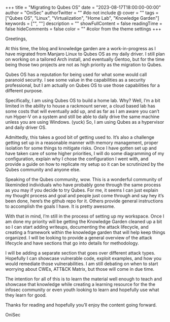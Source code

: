 +++
title = "Migrating to Qubes OS"
date = "2023-08-17T18:00:00-00:00"
author = "OniSec"
authorTwitter = "" #do not include @
cover = ""
tags = ["Qubes OS", "Linux", "Virtualization", "Home Lab", "Knowledge Garden"]
keywords = ["", ""]
description = ""
showFullContent = false
readingTime = false
hideComments = false
color = "" #color from the theme settings
+++

Greetings,

At this time, the blog and knowledge garden are a work-in-progress as I have migrated from Manjaro Linux to Qubes OS as my daily driver. I still plan on working on a tailored Arch install, and eventually Gentoo, but for the time being those two projects are not as high priority as the migration to Qubes.

Qubes OS has a reputation for being used for what some would call paranoid security. I see some value in the capabilities as a security professional, but I am actually on Qubes OS to use those capabilities for a different purpose.

Specifically, I am using Qubes OS to build a home lab. Why? Well, I’m a bit limited in the ability to house a rackmount server, a cloud based lab has some costs that will eventually add up, and as far as I am aware you can’t run Hyper-V on a system and still be able to daily drive the same machine unless you are using Windows. (yuck) So, I am using Qubes as a hypervisor and daily driver OS.

Admittedly, this takes a good bit of getting used to. It’s also a challenge getting set up in a reasonable manner with memory management, proper isolation for some things to mitigate risks. Once I have gotten set up and have taken care of some higher priorities, I will do some diagramming of my configuration, explain why I chose the configuration I went with, and provide a guide on how to replicate my setup so it can be scrutinized by the Qubes community and anyone else.

Speaking of the Qubes community, wow. This is a wonderful community of likeminded individuals who have probably gone through the same process as you may if you decide to try Qubes. For me, it seems I can just explain my thought process and goal and people just come through and say hey it’s been done, here’s the github repo for it. Others provide general instructions to accomplish the goals I have. It is pretty awesome.

With that in mind, I’m still in the process of setting up my workspace. Once I am done my priority will be getting the Knowledge Garden cleaned up a bit so I can start adding writeups, documenting the attack lifecycle, and creating a framework within the knowledge garden that will help keep things organized. I will be looking to provide a general overview of the attack lifecycle and have sections that go into details for methodology.

I will be adding a separate section that goes over different attack types. Hopefully I can showcase vulnerable code, exploit examples, and how you would remediate those vulnerabilities. I am still debating on when to start worrying about CWEs, ATT&CK Matrix, but those will come in due time.

The intention for all of this is to learn the material well enough to teach and showcase that knowledge while creating a learning resource for the the infosec community or even youth looking to learn and hopefully use what they learn for good.

Thanks for reading and hopefully you’ll enjoy the content going forward.

OniSec